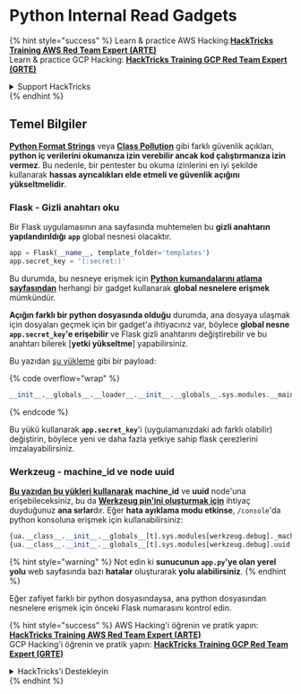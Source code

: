 # Python Internal Read Gadgets

{% hint style="success" %}
Learn & practice AWS Hacking:<img src="/.gitbook/assets/arte.png" alt="" data-size="line">[**HackTricks Training AWS Red Team Expert (ARTE)**](https://training.hacktricks.xyz/courses/arte)<img src="/.gitbook/assets/arte.png" alt="" data-size="line">\
Learn & practice GCP Hacking: <img src="/.gitbook/assets/grte.png" alt="" data-size="line">[**HackTricks Training GCP Red Team Expert (GRTE)**<img src="/.gitbook/assets/grte.png" alt="" data-size="line">](https://training.hacktricks.xyz/courses/grte)

<details>

<summary>Support HackTricks</summary>

* Check the [**subscription plans**](https://github.com/sponsors/carlospolop)!
* **Join the** 💬 [**Discord group**](https://discord.gg/hRep4RUj7f) or the [**telegram group**](https://t.me/peass) or **follow** us on **Twitter** 🐦 [**@hacktricks\_live**](https://twitter.com/hacktricks\_live)**.**
* **Share hacking tricks by submitting PRs to the** [**HackTricks**](https://github.com/carlospolop/hacktricks) and [**HackTricks Cloud**](https://github.com/carlospolop/hacktricks-cloud) github repos.

</details>
{% endhint %}

## Temel Bilgiler

[**Python Format Strings**](bypass-python-sandboxes/#python-format-string) veya [**Class Pollution**](class-pollution-pythons-prototype-pollution.md) gibi farklı güvenlik açıkları, **python iç verilerini okumanıza izin verebilir ancak kod çalıştırmanıza izin vermez**. Bu nedenle, bir pentester bu okuma izinlerini en iyi şekilde kullanarak **hassas ayrıcalıkları elde etmeli ve güvenlik açığını yükseltmelidir**.

### Flask - Gizli anahtarı oku

Bir Flask uygulamasının ana sayfasında muhtemelen bu **gizli anahtarın yapılandırıldığı** **`app`** global nesnesi olacaktır.
```python
app = Flask(__name__, template_folder='templates')
app.secret_key = '(:secret:)'
```
Bu durumda, bu nesneye erişmek için [**Python kumandalarını atlama sayfasından**](bypass-python-sandboxes/) herhangi bir gadget kullanarak **global nesnelere erişmek** mümkündür.

**Açığın farklı bir python dosyasında olduğu** durumda, ana dosyaya ulaşmak için dosyaları geçmek için bir gadget'a ihtiyacınız var, böylece **global nesne `app.secret_key`'e erişebilir** ve Flask gizli anahtarını değiştirebilir ve bu anahtarı bilerek [**yetki yükseltme**] yapabilirsiniz. 

Bu yazıdan [şu yükleme](https://ctftime.org/writeup/36082) gibi bir payload:

{% code overflow="wrap" %}
```python
__init__.__globals__.__loader__.__init__.__globals__.sys.modules.__main__.app.secret_key
```
{% endcode %}

Bu yükü kullanarak **`app.secret_key`**'i (uygulamanızdaki adı farklı olabilir) değiştirin, böylece yeni ve daha fazla yetkiye sahip flask çerezlerini imzalayabilirsiniz.

### Werkzeug - machine\_id ve node uuid

[**Bu yazıdan bu yükleri kullanarak**](https://vozec.fr/writeups/tweedle-dum-dee/) **machine\_id** ve **uuid** node'una erişebileceksiniz, bu da [**Werkzeug pin'ini oluşturmak için**](../../network-services-pentesting/pentesting-web/werkzeug.md) ihtiyaç duyduğunuz **ana sırlar**dır. Eğer **hata ayıklama modu etkinse**, `/console`'da python konsoluna erişmek için kullanabilirsiniz:
```python
{ua.__class__.__init__.__globals__[t].sys.modules[werkzeug.debug]._machine_id}
{ua.__class__.__init__.__globals__[t].sys.modules[werkzeug.debug].uuid._node}
```
{% hint style="warning" %}
Not edin ki **sunucunun `app.py`'ye olan yerel yolu** web sayfasında bazı **hatalar** oluşturarak **yolu alabilirsiniz**.
{% endhint %}

Eğer zafiyet farklı bir python dosyasındaysa, ana python dosyasından nesnelere erişmek için önceki Flask numarasını kontrol edin.

{% hint style="success" %}
AWS Hacking'i öğrenin ve pratik yapın:<img src="/.gitbook/assets/arte.png" alt="" data-size="line">[**HackTricks Training AWS Red Team Expert (ARTE)**](https://training.hacktricks.xyz/courses/arte)<img src="/.gitbook/assets/arte.png" alt="" data-size="line">\
GCP Hacking'i öğrenin ve pratik yapın: <img src="/.gitbook/assets/grte.png" alt="" data-size="line">[**HackTricks Training GCP Red Team Expert (GRTE)**<img src="/.gitbook/assets/grte.png" alt="" data-size="line">](https://training.hacktricks.xyz/courses/grte)

<details>

<summary>HackTricks'i Destekleyin</summary>

* [**abonelik planlarını**](https://github.com/sponsors/carlospolop) kontrol edin!
* **Bize katılın** 💬 [**Discord grubuna**](https://discord.gg/hRep4RUj7f) veya [**telegram grubuna**](https://t.me/peass) veya **bizi** **Twitter'da** 🐦 [**@hacktricks\_live**](https://twitter.com/hacktricks\_live)** takip edin.**
* **Hacking numaralarını paylaşmak için** [**HackTricks**](https://github.com/carlospolop/hacktricks) ve [**HackTricks Cloud**](https://github.com/carlospolop/hacktricks-cloud) github reposuna PR gönderin.

</details>
{% endhint %}
